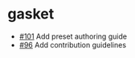 # gasket

- [#101] Add preset authoring guide
- [#96] Add contribution guidelines

[#96]: https://github.com/godaddy/gasket/pull/96
[#101]: https://github.com/godaddy/gasket/pull/101
